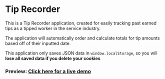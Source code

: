 # Tip Recorder

This is a Tip Recorder application, created for easily tracking past earned tips as a tipped worker in the service industry.

The application will automatically order and calculate totals for tip amounts based off of their inputted date.

This application only saves JSON data in `window.localStorage`, so you will **lose all saved data if you delete your cookies**

### Preview: [Click here for a live demo](https://kylbutlr.github.io/tip-recorder/)
